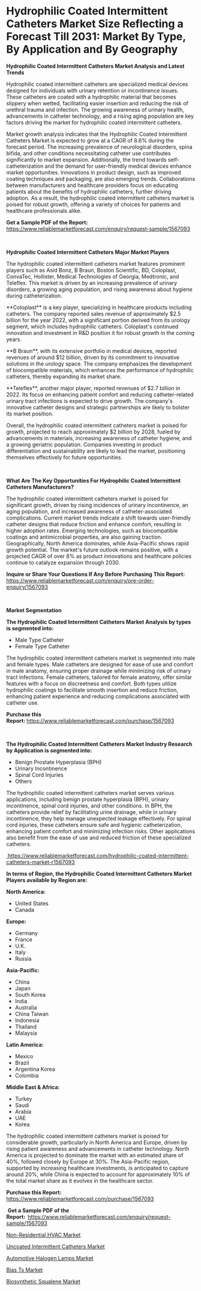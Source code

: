 <p><h1>Hydrophilic Coated Intermittent Catheters Market Size Reflecting a Forecast Till 2031: Market By Type, By Application and By Geography</h1></p><p><strong>Hydrophilic Coated Intermittent Catheters Market Analysis and Latest Trends</strong></p>
<p><p>Hydrophilic coated intermittent catheters are specialized medical devices designed for individuals with urinary retention or incontinence issues. These catheters are coated with a hydrophilic material that becomes slippery when wetted, facilitating easier insertion and reducing the risk of urethral trauma and infection. The growing awareness of urinary health, advancements in catheter technology, and a rising aging population are key factors driving the market for hydrophilic coated intermittent catheters.</p><p>Market growth analysis indicates that the Hydrophilic Coated Intermittent Catheters Market is expected to grow at a CAGR of 8.6% during the forecast period. The increasing prevalence of neurological disorders, spina bifida, and other conditions necessitating catheter use contributes significantly to market expansion. Additionally, the trend towards self-catheterization and the demand for user-friendly medical devices enhance market opportunities. Innovations in product design, such as improved coating techniques and packaging, are also emerging trends. Collaborations between manufacturers and healthcare providers focus on educating patients about the benefits of hydrophilic catheters, further driving adoption. As a result, the hydrophilic coated intermittent catheters market is poised for robust growth, offering a variety of choices for patients and healthcare professionals alike.</p></p>
<p><strong>Get a Sample PDF of the Report:&nbsp;</strong> <a href="https://www.reliablemarketforecast.com/enquiry/request-sample/1567093">https://www.reliablemarketforecast.com/enquiry/request-sample/1567093</a></p>
<p>&nbsp;</p>
<p><strong>Hydrophilic Coated Intermittent Catheters Major Market Players</strong></p>
<p><p>The hydrophilic coated intermittent catheters market features prominent players such as Asid Bonz, B Braun, Boston Scientific, BD, Coloplast, ConvaTec, Hollister, Medical Technologies of Georgia, Medtronic, and Teleflex. This market is driven by an increasing prevalence of urinary disorders, a growing aging population, and rising awareness about hygiene during catheterization.</p><p>**Coloplast** is a key player, specializing in healthcare products including catheters. The company reported sales revenue of approximately $2.5 billion for the year 2022, with a significant portion derived from its urology segment, which includes hydrophilic catheters. Coloplast's continued innovation and investment in R&D position it for robust growth in the coming years.</p><p>**B Braun**, with its extensive portfolio in medical devices, reported revenues of around $12 billion, driven by its commitment to innovative solutions in the urology space. The company emphasizes the development of biocompatible materials, which enhances the performance of hydrophilic catheters, thereby expanding its market share.</p><p>**Teleflex**, another major player, reported revenues of $2.7 billion in 2022. Its focus on enhancing patient comfort and reducing catheter-related urinary tract infections is expected to drive growth. The company's innovative catheter designs and strategic partnerships are likely to bolster its market position.</p><p>Overall, the hydrophilic coated intermittent catheters market is poised for growth, projected to reach approximately $2 billion by 2028, fueled by advancements in materials, increasing awareness of catheter hygiene, and a growing geriatric population. Companies investing in product differentiation and sustainability are likely to lead the market, positioning themselves effectively for future opportunities.</p></p>
<p>&nbsp;</p>
<p><strong>What Are The Key Opportunities For Hydrophilic Coated Intermittent Catheters Manufacturers?</strong></p>
<p><p>The hydrophilic coated intermittent catheters market is poised for significant growth, driven by rising incidences of urinary incontinence, an aging population, and increased awareness of catheter-associated complications. Current market trends indicate a shift towards user-friendly catheter designs that reduce friction and enhance comfort, resulting in higher adoption rates. Emerging technologies, such as biocompatible coatings and antimicrobial properties, are also gaining traction. Geographically, North America dominates, while Asia-Pacific shows rapid growth potential. The market's future outlook remains positive, with a projected CAGR of over 8% as product innovations and healthcare policies continue to catalyze expansion through 2030.</p></p>
<p><strong>Inquire or Share Your Questions If Any Before Purchasing This Report:</strong> <a href="https://www.reliablemarketforecast.com/enquiry/pre-order-enquiry/1567093">https://www.reliablemarketforecast.com/enquiry/pre-order-enquiry/1567093</a></p>
<p>&nbsp;</p>
<p><strong>Market Segmentation</strong></p>
<p><strong>The Hydrophilic Coated Intermittent Catheters Market Analysis by types is segmented into:</strong></p>
<p><ul><li>Male Type Catheter</li><li>Female Type Catheter</li></ul></p>
<p><p>The hydrophilic coated intermittent catheters market is segmented into male and female types. Male catheters are designed for ease of use and comfort in male anatomy, ensuring proper drainage while minimizing risk of urinary tract infections. Female catheters, tailored for female anatomy, offer similar features with a focus on discreetness and comfort. Both types utilize hydrophilic coatings to facilitate smooth insertion and reduce friction, enhancing patient experience and reducing complications associated with catheter use.</p></p>
<p><strong>Purchase this Report:&nbsp;</strong><a href="https://www.reliablemarketforecast.com/purchase/1567093">https://www.reliablemarketforecast.com/purchase/1567093</a></p>
<p>&nbsp;</p>
<p><strong>The Hydrophilic Coated Intermittent Catheters Market Industry Research by Application is segmented into:</strong></p>
<p><ul><li>Benign Prostate Hyperplasia (BPH)</li><li>Urinary Incontinence</li><li>Spinal Cord Injuries</li><li>Others</li></ul></p>
<p><p>The hydrophilic coated intermittent catheters market serves various applications, including benign prostate hyperplasia (BPH), urinary incontinence, spinal cord injuries, and other conditions. In BPH, the catheters provide relief by facilitating urine drainage, while in urinary incontinence, they help manage unexpected leakage effectively. For spinal cord injuries, these catheters ensure safe and hygienic catheterization, enhancing patient comfort and minimizing infection risks. Other applications also benefit from the ease of use and reduced friction of these specialized catheters.</p></p>
<p><a href="https://www.reliablemarketforecast.com/hydrophilic-coated-intermittent-catheters-market-r1567093">&nbsp;https://www.reliablemarketforecast.com/hydrophilic-coated-intermittent-catheters-market-r1567093</a></p>
<p><strong>In terms of Region, the Hydrophilic Coated Intermittent Catheters Market Players available by Region are:</strong></p>
<p>
    <p> <strong> North America: </strong>
        <ul>
            <li>United States</li>
            <li>Canada</li>
        </ul>
        </p> 
    <p> <strong> Europe: </strong>
        <ul>
            <li>Germany</li>
            <li>France</li>
            <li>U.K.</li>
            <li>Italy</li>
            <li>Russia</li>
        </ul>
        </p> 
    <p> <strong> Asia-Pacific: </strong>
        <ul>
            <li>China</li>
            <li>Japan</li>
            <li>South Korea</li>
            <li>India</li>
            <li>Australia</li>
            <li>China Taiwan</li>
            <li>Indonesia</li>
            <li>Thailand</li>
            <li>Malaysia</li>
        </ul>
        </p> 
    <p> <strong> Latin America: </strong>
        <ul>
            <li>Mexico</li>
            <li>Brazil</li>
            <li>Argentina Korea</li>
            <li>Colombia</li>
        </ul>
        </p> 
    <p> <strong> Middle East & Africa: </strong>
        <ul>
            <li>Turkey</li>
            <li>Saudi</li>
            <li>Arabia</li>
            <li>UAE</li>
            <li>Korea</li>
        </ul>
    </p>
    </p>
<p><p>The hydrophilic coated intermittent catheters market is poised for considerable growth, particularly in North America and Europe, driven by rising patient awareness and advancements in catheter technology. North America is projected to dominate the market with an estimated share of 40%, followed closely by Europe at 30%. The Asia-Pacific region, supported by increasing healthcare investments, is anticipated to capture around 20%, while China is expected to account for approximately 10% of the total market share as it evolves in the healthcare sector.</p></p>
<p><strong>Purchase this Report: </strong><a href="https://www.reliablemarketforecast.com/purchase/1567093">https://www.reliablemarketforecast.com/purchase/1567093</a></p>
<p>&nbsp;<strong>Get a Sample PDF of the Report:&nbsp;&nbsp;</strong><a href="https://www.reliablemarketforecast.com/enquiry/request-sample/1567093">https://www.reliablemarketforecast.com/enquiry/request-sample/1567093</a></p>
<p><strong></strong></p>
<p><p><a href="https://issuu.com/reportprime-2/docs/non-residential-hvac-market-size-20_0de2c98d6b1ff3">Non-Residential HVAC Market</a></p><p><a href="https://github.com/sofayahoo2023/Market-Research-Report-List-6/blob/main/uncoated-intermittent-catheters-market.md">Uncoated Intermittent Catheters Market</a></p><p><a href="https://www.linkedin.com/pulse/automotive-halogen-lamps-market-size-growth-industry-analysis-ruibc?trackingId=6cY8m3mcT6WVmmxMVAuaEQ%3D%3D">Automotive Halogen Lamps Market</a></p><p><a href="https://www.linkedin.com/pulse/what-growth-drivers-bias-ts-market-comprehensive-wcgze?trackingId=XEqV5c6RT4C7DPFuEwU9jA%3D%3D">Bias Ts Market</a></p><p><a href="https://issuu.com/reportprime-2/docs/biosynthetic-squalene-market-size-2_2c422edd0f1deb">Biosynthetic Squalene Market</a></p></p>